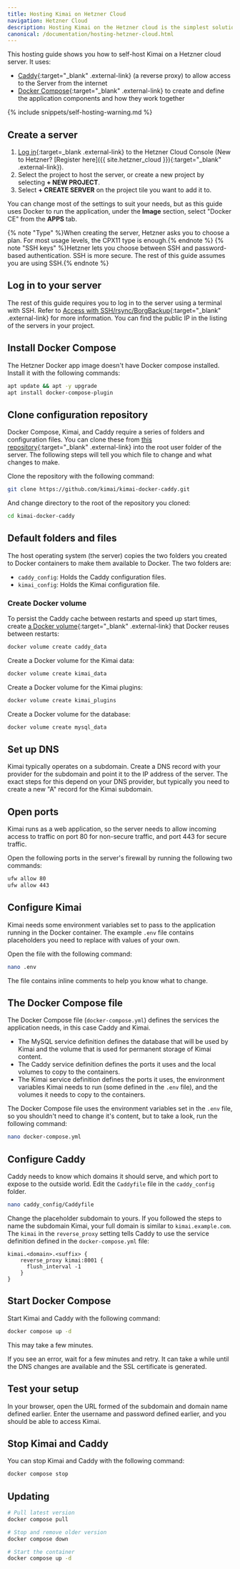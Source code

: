 ```yaml
---
title: Hosting Kimai on Hetzner Cloud
navigation: Hetzner Cloud
description: Hosting Kimai on the Hetzner cloud is the simplest solution available for running your own Kimai 
canonical: /documentation/hosting-hetzner-cloud.html
---
```


This hosting guide shows you how to self-host Kimai on a Hetzner cloud server. It uses:

* [Caddy](http://caddyserver.com){:target="_blank" .external-link} (a reverse proxy) to allow access to the Server from the internet
* [Docker Compose](https://docs.docker.com/compose/){:target="_blank" .external-link} to create and define the application components and how they work together

{% include snippets/self-hosting-warning.md %}
   
## Create a server
     
1. [Log in](https://console.hetzner.cloud/){:target=_blank .external-link} to the Hetzner Cloud Console (New to Hetzner? [Register here]({{ site.hetzner_cloud }}){:target="_blank" .external-link}).
2. Select the project to host the server, or create a new project by selecting **+ NEW PROJECT**.
3. Select **+ CREATE SERVER** on the project tile you want to add it to.

You can change most of the settings to suit your needs, but as this guide uses Docker to run the application, under the **Image** section, select "Docker CE" from the **APPS** tab.

{% note "Type" %}When creating the server, Hetzner asks you to choose a plan. For most usage levels, the CPX11 type is enough.{% endnote %}
{% note "SSH keys" %}Hetzner lets you choose between SSH and password-based authentication. SSH is more secure. The rest of this guide assumes you are using SSH.{% endnote %}
   
## Log in to your server

The rest of this guide requires you to log in to the server using a terminal with SSH. Refer to [Access with SSH/rsync/BorgBackup](https://docs.hetzner.com/robot/storage-box/access/access-ssh-rsync-borg){:target="_blank" .external-link} for more information. You can find the public IP in the listing of the servers in your project.

## Install Docker Compose

The Hetzner Docker app image doesn't have Docker compose installed. Install it with the following commands:
 
```bash
apt update && apt -y upgrade
apt install docker-compose-plugin
```

## Clone configuration repository

Docker Compose, Kimai, and Caddy require a series of folders and configuration files. 
You can clone these from [this repository](https://github.com/kimai/kimai-docker-caddy){:target="_blank" .external-link} into the root user folder of the server. 
The following steps will tell you which file to change and what changes to make.

Clone the repository with the following command:

```bash
git clone https://github.com/kimai/kimai-docker-caddy.git
```

And change directory to the root of the repository you cloned:

```bash
cd kimai-docker-caddy
```

## Default folders and files

The host operating system (the server) copies the two folders you created to Docker containers to make them available to Docker. The two folders are:

- `caddy_config`: Holds the Caddy configuration files.
- `kimai_config`: Holds the Kimai configuration file.

### Create Docker volume

To persist the Caddy cache between restarts and speed up start times, create [a Docker volume](https://docs.docker.com/storage/volumes/){:target="_blank" .external-link} that Docker reuses between restarts:

```bash
docker volume create caddy_data
```

Create a Docker volume for the Kimai data:

```bash
docker volume create kimai_data
```

Create a Docker volume for the Kimai plugins:

```bash
docker volume create kimai_plugins
```

Create a Docker volume for the database:

```bash
docker volume create mysql_data
```

## Set up DNS

Kimai typically operates on a subdomain. 
Create a DNS record with your provider for the subdomain and point it to the IP address of the server. 
The exact steps for this depend on your DNS provider, but typically you need to create a new "A" record for the Kimai subdomain. 

## Open ports

Kimai runs as a web application, so the server needs to allow incoming access to traffic on port 80 for non-secure traffic, and port 443 for secure traffic.

Open the following ports in the server's firewall by running the following two commands:

```bash
ufw allow 80
ufw allow 443
```

## Configure Kimai

Kimai needs some environment variables set to pass to the application running in the Docker container. The example `.env` file contains placeholders you need to replace with values of your own.

Open the file with the following command:

```bash
nano .env
```

The file contains inline comments to help you know what to change.

## The Docker Compose file

The Docker Compose file (`docker-compose.yml`) defines the services the application needs, in this case Caddy and Kimai.

- The MySQL service definition defines the database that will be used by Kimai and the volume that is used for permanent storage of Kimai content.
- The Caddy service definition defines the ports it uses and the local volumes to copy to the containers.
- The Kimai service definition defines the ports it uses, the environment variables Kimai needs to run (some defined in the `.env` file), and the volumes it needs to copy to the containers.

The Docker Compose file uses the environment variables set in the `.env` file, so you shouldn't need to change it's content, but to take a look, run the following command:

```bash
nano docker-compose.yml
```

## Configure Caddy

Caddy needs to know which domains it should serve, and which port to expose to the outside world. 
Edit the `Caddyfile` file in the `caddy_config` folder.

```bash
nano caddy_config/Caddyfile
```

Change the placeholder subdomain to yours. 
If you followed the steps to name the subdomain Kimai, your full domain is similar to `kimai.example.com`. 
The `kimai` in the `reverse_proxy` setting tells Caddy to use the service definition defined in the `docker-compose.yml` file:

```text
kimai.<domain>.<suffix> {
    reverse_proxy kimai:8001 {
      flush_interval -1
    }
}
```

## Start Docker Compose

Start Kimai and Caddy with the following command:

```bash
docker compose up -d
```

This may take a few minutes.

If you see an error, wait for a few minutes and retry.
It can take a while until the DNS changes are available and the SSL certificate is generated.

## Test your setup

In your browser, open the URL formed of the subdomain and domain name defined earlier.
Enter the username and password defined earlier, and you should be able to access Kimai.

## Stop Kimai and Caddy

You can stop Kimai and Caddy with the following command:

```bash
docker compose stop
```

## Updating

```bash
# Pull latest version
docker compose pull

# Stop and remove older version
docker compose down

# Start the container
docker compose up -d
```
